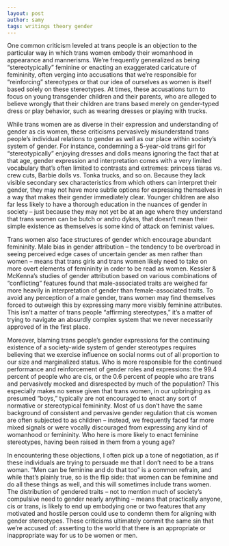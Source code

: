 ```yaml
---
layout: post
author: samy
tags: writings theory gender
---
```

One common criticism leveled at trans people is an objection to the particular way in which trans women embody their womanhood in appearance and mannerisms. We’re frequently generalized as being “stereotypically” feminine or enacting an exaggerated caricature of femininity, often verging into accusations that we’re responsible for “reinforcing” stereotypes or that our idea of ourselves as women is itself based solely on these stereotypes. At times, these accusations turn to focus on young transgender children and their parents, who are alleged to believe wrongly that their children are trans based merely on gender-typed dress or play behavior, such as wearing dresses or playing with trucks.

While trans women are as diverse in their expression and understanding of gender as cis women, these criticisms pervasively misunderstand trans people’s individual relations to gender as well as our place within society’s system of gender. For instance, condemning a 5-year-old trans girl for “stereotypically” enjoying dresses and dolls means ignoring the fact that at that age, gender expression and interpretation comes with a very limited vocabulary that’s often limited to contrasts and extremes: princess tiaras vs. crew cuts, Barbie dolls vs. Tonka trucks, and so on. Because they lack visible secondary sex characteristics from which others can interpret their gender, they may not have more subtle options for expressing themselves in a way that makes their gender immediately clear. Younger children are also far less likely to have a thorough education in the nuances of gender in society – just because they may not yet be at an age where they understand that trans women can be butch or andro dykes, that doesn’t mean their simple existence as themselves is some kind of attack on feminist values.

Trans women also face structures of gender which encourage abundant femininity. Male bias in gender attribution – the tendency to be overbroad in seeing perceived edge cases of uncertain gender as men rather than women – means that trans girls and trans women likely need to take on more overt elements of femininity in order to be read as women. Kessler & McKenna’s studies of gender attribution based on various combinations of “conflicting” features found that male-associated traits are weighed far more heavily in interpretation of gender than female-associated traits. To avoid any perception of a male gender, trans women may find themselves forced to outweigh this by expressing many more visibly feminine attributes. This isn’t a matter of trans people “affirming stereotypes,” it’s a matter of trying to navigate an absurdly complex system that we never necessarily approved of in the first place.

Moreover, blaming trans people’s gender expressions for the continuing existence of a society-wide system of gender stereotypes requires believing that we exercise influence on social norms out of all proportion to our size and marginalized status. Who is more responsible for the continued performance and reinforcement of gender roles and expressions: the 99.4 percent of people who are cis, or the 0.6 percent of people who are trans and pervasively mocked and disrespected by much of the population? This especially makes no sense given that trans women, in our upbringing as presumed “boys,” typically are not encouraged to enact any sort of normative or stereotypical femininity. Most of us don’t have the same background of consistent and pervasive gender regulation that cis women are often subjected to as children – instead, we frequently faced far more mixed signals or were vocally discouraged from expressing any kind of womanhood or femininity. Who here is more likely to enact feminine stereotypes, having been raised in them from a young age?

In encountering these objections, I often pick up a tone of negotiation, as if these individuals are trying to persuade me that I don’t need to be a trans woman. “Men can be feminine and do that too” is a common refrain, and while that’s plainly true, so is the flip side: that women can be feminine and do all these things as well, and this will sometimes include trans women. The distribution of gendered traits – not to mention much of society’s compulsive need to gender nearly anything – means that practically anyone, cis or trans, is likely to end up embodying one or two features that any motivated and hostile person could use to condemn them for aligning with gender stereotypes. These criticisms ultimately commit the same sin that we’re accused of: asserting to the world that there is an appropriate or inappropriate way for us to be women or men.
